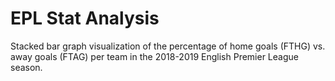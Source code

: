 # EPL Stat Analysis

Stacked bar graph visualization of the percentage of home goals (FTHG) vs. away goals (FTAG) per team in the 2018-2019 English Premier League season.